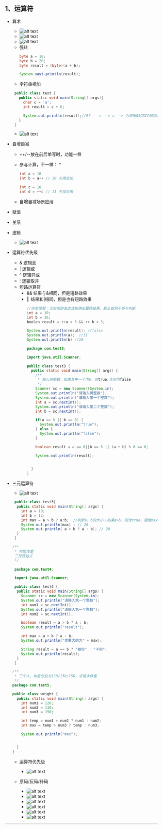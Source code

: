 ## 1、运算符
* 算术
  * ![alt text](../img/5df780f2c3c9ae71f748e654a7aa91d.png)
  * ![alt text](../img/a9d795880202eef20905f470a5db771.png)
  * ![alt text](../img/531403fc13aeae3a22d0949c27af60a.png)
  * 强转
    ```java
    byte a = 10;
    byte b = 20;
    byte result = (byte)(a + b);

    System.ouyt.println(result);
    ```
  * 字符串相加
   ```java
    public class text {
      public static void main(String[] args){
        char c = 'a';
        int result = c + 0;

        System.out.println(result);//97 -- c --> a --> 为根据ASCNII码将a转为int类型
      }
    }
   ```
   * ![alt text](04a2b6edbc71480b016ec5aaadeec89.png)
* 自增自减
  * ++/--放在前后单写时，功能一样
  * 参与计算，不一样：
    * 
    ```java
    int a = 10
    int b = a++ // 10 先用后加

    int c = 10
    int d = ++c // 11 先加后用
    ```

  * 自增自减场景应用

* 赋值
* 关系
* 逻辑
  * ![alt text](../img/77e2aa93103a7ac95152505837e58f8.png)
* 运算符优先级
  * & 逻辑且
  * | 逻辑或
  * ^ 逻辑异或
  * ! 逻辑取非
  * 短路运算符
    * && 结果与&相同，但是短路效果
    * ||  结果和|相同，但是也有短路效果
      ```java
      //简单理解：当左侧的表达式能确定最终结果，那么右侧不参与判断
      int a = 10;
      int b = 10;
      boolen result = ++a < 5 && ++ b < 5;

      System.out.println(result); //false
      System.out.println(a);  //11
      System.out.println(b) //10


      ```
      ```java
      package com.test3;

      import java.util.Scanner;

      public class test3 {
        public static void main(String[] args) {
          /**
           * 输入俩整数，如果其中一个为6，则true;否则为false
           */
          Scanner sc = new Scanner(System.in);
          System.out.println("请输入俩整数");
          System.out.println("请输入第一个整数");
          int a = sc.nextInt();
          System.out.println("请输入第二个整数");
          int b = sc.nextInt();

          if(a == 6 || b == 6) {
            System.out.println("true");
          } else {
            System.out.println("false");
          }

          boolean result = a == 6||b == 6 || (a + b) % 6 == 0;

          System.out.println(result);

          
        }
      }
      ```

* 三元运算符
  * ![alt text](../img/1e8b7d20d6c7afc54f2e6162285228d.png)
  ```java
   public class test3{
    public static void main(String[] args) {
      int a = 10;
      int b = 12;
      int max = a > b ? a:b;  //判断a、b的大小；如果a>b，则为true，赋给max=a；否则为false，赋给max = b；
      System.out.println(max) ; // 20
      System.out.println( a > b ? a : b); // 20
    }
   }
  ```

  ```java
  /**
   * 判断体重
   三目表达式
   */

   package com.test4;

   import java.util.Scanner;

   public class test4 {
    public static void main(String[] args) {
      Scanner sc = new Scanner(System.in);
      System.out.println("请输入第一个整数");
      int num1 = sc.nextInt();
      System.out.println("请输入第一个整数");
      int num2 = sc.nextInt();

      boolean result = a > b ? a : b;
      System.out.println("result");

      int max = a > b ? a : b;
      System.out.println("体重大的为" + max);

      String result = a == b ? "相同" : "不同";
      System.out.println(result);
    }
   }
  ```
  ```java
  /**
   * 三个人，体重分别为120/130/150，求最大体重
   */
  package com.test5;

  public class weight {
    public static void main(String[] args) {
      int num1 = 120;
      int num2 = 130;
      int num3 = 150;

      int temp = num1 > num2 ? num1 : num2;
      int max = temp > num3 ? temp : num3;

      System.out.println("max");


    }
  }
  ```
  * 运算符优先级
    * ![alt text](../img/05b3c86502d19a0490cf0f30901faa1.png)
  
  * 原码/反码/补码
    * ![alt text](a60c92a0b7395cfb57b21d6958c20c8.png)
    * ![alt text](../img/aa1354c634d84a4d5dcc8481de40c41.png)
    * ![alt text](../img/252c06d384c9bd4e5011739b919f1dd.png)
    * ![alt text](297ceff18c4ea559b47c5834d855b46.png)
    * ![alt text](../img/0d9d7c0de4c2c0be9c7579f0fef20d1.png)
    * ![alt text](6731d9d2072ebfc1f986f34fd071961.png)
---
